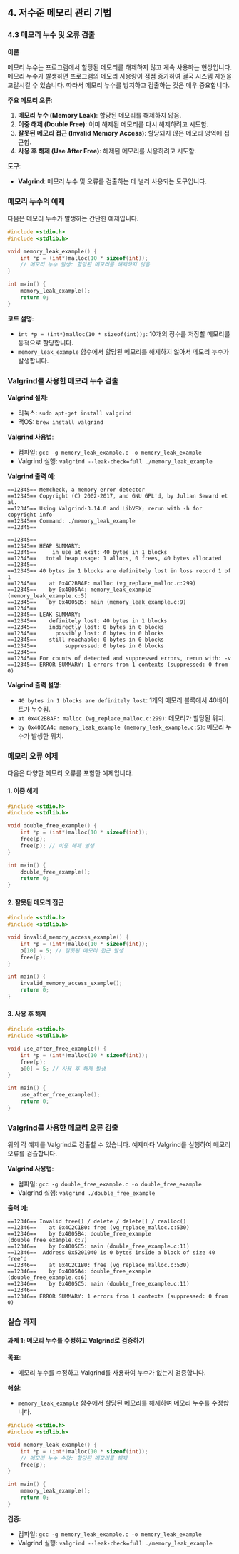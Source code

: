 ## 4. 저수준 메모리 관리 기법

### 4.3 메모리 누수 및 오류 검출

**이론**

메모리 누수는 프로그램에서 할당된 메모리를 해제하지 않고 계속 사용하는 현상입니다. 메모리 누수가 발생하면 프로그램의 메모리 사용량이 점점 증가하여 결국 시스템 자원을 고갈시킬 수 있습니다. 따라서 메모리 누수를 방지하고 검출하는 것은 매우 중요합니다.

**주요 메모리 오류**:
1. **메모리 누수 (Memory Leak)**: 할당된 메모리를 해제하지 않음.
2. **이중 해제 (Double Free)**: 이미 해제된 메모리를 다시 해제하려고 시도함.
3. **잘못된 메모리 접근 (Invalid Memory Access)**: 할당되지 않은 메모리 영역에 접근함.
4. **사용 후 해제 (Use After Free)**: 해제된 메모리를 사용하려고 시도함.

**도구**:
- **Valgrind**: 메모리 누수 및 오류를 검출하는 데 널리 사용되는 도구입니다.

### 메모리 누수의 예제

다음은 메모리 누수가 발생하는 간단한 예제입니다.

```c
#include <stdio.h>
#include <stdlib.h>

void memory_leak_example() {
    int *p = (int*)malloc(10 * sizeof(int));
    // 메모리 누수 발생: 할당된 메모리를 해제하지 않음
}

int main() {
    memory_leak_example();
    return 0;
}
```

**코드 설명**:
- `int *p = (int*)malloc(10 * sizeof(int));`: 10개의 정수를 저장할 메모리를 동적으로 할당합니다.
- `memory_leak_example` 함수에서 할당된 메모리를 해제하지 않아서 메모리 누수가 발생합니다.

### Valgrind를 사용한 메모리 누수 검출

**Valgrind 설치**:
- 리눅스: `sudo apt-get install valgrind`
- 맥OS: `brew install valgrind`

**Valgrind 사용법**:
- 컴파일: `gcc -g memory_leak_example.c -o memory_leak_example`
- Valgrind 실행: `valgrind --leak-check=full ./memory_leak_example`

**Valgrind 출력 예**:
```plaintext
==12345== Memcheck, a memory error detector
==12345== Copyright (C) 2002-2017, and GNU GPL'd, by Julian Seward et al.
==12345== Using Valgrind-3.14.0 and LibVEX; rerun with -h for copyright info
==12345== Command: ./memory_leak_example
==12345== 

==12345== 
==12345== HEAP SUMMARY:
==12345==     in use at exit: 40 bytes in 1 blocks
==12345==   total heap usage: 1 allocs, 0 frees, 40 bytes allocated
==12345== 
==12345== 40 bytes in 1 blocks are definitely lost in loss record 1 of 1
==12345==    at 0x4C2BBAF: malloc (vg_replace_malloc.c:299)
==12345==    by 0x4005A4: memory_leak_example (memory_leak_example.c:5)
==12345==    by 0x4005B5: main (memory_leak_example.c:9)
==12345== 
==12345== LEAK SUMMARY:
==12345==    definitely lost: 40 bytes in 1 blocks
==12345==    indirectly lost: 0 bytes in 0 blocks
==12345==      possibly lost: 0 bytes in 0 blocks
==12345==    still reachable: 0 bytes in 0 blocks
==12345==         suppressed: 0 bytes in 0 blocks
==12345== 
==12345== For counts of detected and suppressed errors, rerun with: -v
==12345== ERROR SUMMARY: 1 errors from 1 contexts (suppressed: 0 from 0)
```

**Valgrind 출력 설명**:
- `40 bytes in 1 blocks are definitely lost`: 1개의 메모리 블록에서 40바이트가 누수됨.
- `at 0x4C2BBAF: malloc (vg_replace_malloc.c:299)`: 메모리가 할당된 위치.
- `by 0x4005A4: memory_leak_example (memory_leak_example.c:5)`: 메모리 누수가 발생한 위치.

### 메모리 오류 예제

다음은 다양한 메모리 오류를 포함한 예제입니다.

#### 1. 이중 해제

```c
#include <stdio.h>
#include <stdlib.h>

void double_free_example() {
    int *p = (int*)malloc(10 * sizeof(int));
    free(p);
    free(p); // 이중 해제 발생
}

int main() {
    double_free_example();
    return 0;
}
```

#### 2. 잘못된 메모리 접근

```c
#include <stdio.h>
#include <stdlib.h>

void invalid_memory_access_example() {
    int *p = (int*)malloc(10 * sizeof(int));
    p[10] = 5; // 잘못된 메모리 접근 발생
    free(p);
}

int main() {
    invalid_memory_access_example();
    return 0;
}
```

#### 3. 사용 후 해제

```c
#include <stdio.h>
#include <stdlib.h>

void use_after_free_example() {
    int *p = (int*)malloc(10 * sizeof(int));
    free(p);
    p[0] = 5; // 사용 후 해제 발생
}

int main() {
    use_after_free_example();
    return 0;
}
```

### Valgrind를 사용한 메모리 오류 검출

위의 각 예제를 Valgrind로 검출할 수 있습니다. 예제마다 Valgrind를 실행하여 메모리 오류를 검출합니다.

**Valgrind 사용법**:
- 컴파일: `gcc -g double_free_example.c -o double_free_example`
- Valgrind 실행: `valgrind ./double_free_example`

**출력 예**:
```plaintext
==12346== Invalid free() / delete / delete[] / realloc()
==12346==    at 0x4C2C1B0: free (vg_replace_malloc.c:530)
==12346==    by 0x4005B4: double_free_example (double_free_example.c:7)
==12346==    by 0x4005C5: main (double_free_example.c:11)
==12346==  Address 0x5201040 is 0 bytes inside a block of size 40 free'd
==12346==    at 0x4C2C1B0: free (vg_replace_malloc.c:530)
==12346==    by 0x4005A4: double_free_example (double_free_example.c:6)
==12346==    by 0x4005C5: main (double_free_example.c:11)
==12346== 
==12346== ERROR SUMMARY: 1 errors from 1 contexts (suppressed: 0 from 0)
```

### 실습 과제

#### 과제 1: 메모리 누수를 수정하고 Valgrind로 검증하기

**목표**:
- 메모리 누수를 수정하고 Valgrind를 사용하여 누수가 없는지 검증합니다.

**해설**:
- `memory_leak_example` 함수에서 할당된 메모리를 해제하여 메모리 누수를 수정합니다.

```c
#include <stdio.h>
#include <stdlib.h>

void memory_leak_example() {
    int *p = (int*)malloc(10 * sizeof(int));
    // 메모리 누수 수정: 할당된 메모리를 해제
    free(p);
}

int main() {
    memory_leak_example();
    return 0;
}
```

**검증**:
- 컴파일: `gcc -g memory_leak_example.c -o memory_leak_example`
- Valgrind 실행: `valgrind --leak-check=full ./memory_leak_example`
